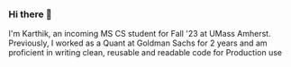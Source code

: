 ### Hi there 👋
I'm Karthik, an incoming MS CS student for Fall '23 at UMass Amherst. Previously, I worked as a Quant at Goldman Sachs for 2 years and am proficient in writing clean, reusable and readable code for Production use

<!--
**KarthikSz/KarthikSz** is a ✨ _special_ ✨ repository because its `README.md` (this file) appears on your GitHub profile.

Here are some ideas to get you started:

- 🔭 I’m currently working on ...
- 🌱 I’m currently learning ...
- 👯 I’m looking to collaborate on ...
- 🤔 I’m looking for help with ...
- 💬 Ask me about ...
- 📫 How to reach me: ...
- 😄 Pronouns: ...
- ⚡ Fun fact: ...
-->
